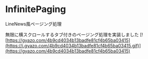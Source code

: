# InfinitePaging
LineNews風ページング処理

無限に横スクロールするタブ付きのページング処理を実装しました
[![https://gyazo.com/4b9cd4034b13badfe81cf4b65ba03415](https://i.gyazo.com/4b9cd4034b13badfe81cf4b65ba03415.gif)](https://gyazo.com/4b9cd4034b13badfe81cf4b65ba03415)
